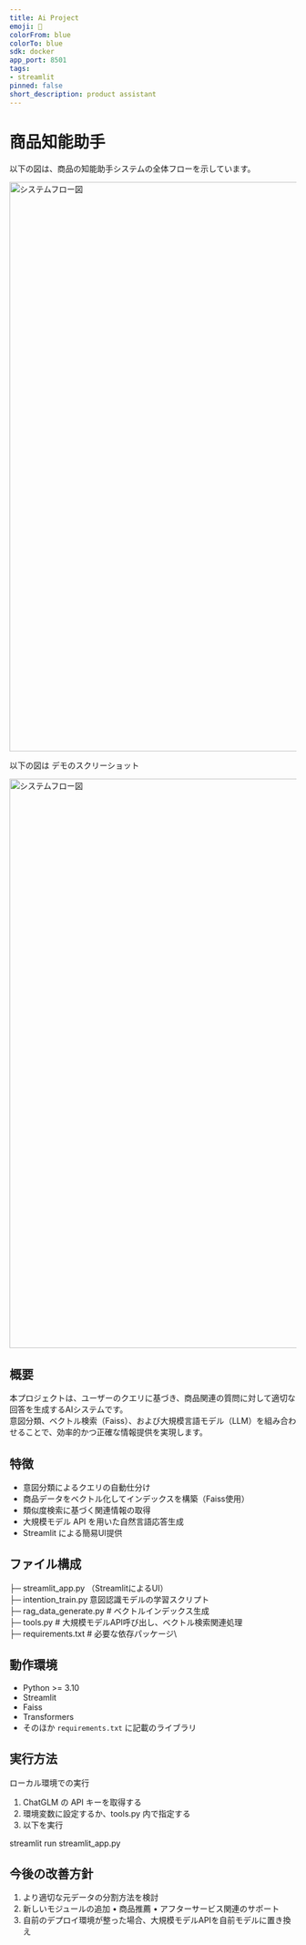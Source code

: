 ```yaml
---
title: Ai Project
emoji: 🚀
colorFrom: blue
colorTo: blue
sdk: docker
app_port: 8501
tags:
- streamlit
pinned: false
short_description: product assistant
---
```



# 商品知能助手

以下の図は、商品の知能助手システムの全体フローを示しています。  

<img src="flowchart.png" alt="システムフロー図" width="1000">

以下の図は デモのスクリーショット

<img src="demo.png" alt="システムフロー図" width="1000">

## 概要
本プロジェクトは、ユーザーのクエリに基づき、商品関連の質問に対して適切な回答を生成するAIシステムです。  
意図分類、ベクトル検索（Faiss）、および大規模言語モデル（LLM）を組み合わせることで、効率的かつ正確な情報提供を実現します。  

## 特徴
- 意図分類によるクエリの自動仕分け  
- 商品データをベクトル化してインデックスを構築（Faiss使用）  
- 類似度検索に基づく関連情報の取得  
- 大規模モデル API を用いた自然言語応答生成  
- Streamlit による簡易UI提供  

## ファイル構成

├─ streamlit_app.py （StreamlitによるUI）\
├─ intention_train.py 意図認識モデルの学習スクリプト\
├─ rag_data_generate.py    # ベクトルインデックス生成\
├─ tools.py                # 大規模モデルAPI呼び出し、ベクトル検索関連処理\
├─ requirements.txt        # 必要な依存パッケージ\
      

## 動作環境
- Python >= 3.10
- Streamlit
- Faiss
- Transformers
- そのほか `requirements.txt` に記載のライブラリ  


## 実行方法

ローカル環境での実行
1.	ChatGLM の API キーを取得する
2.	環境変数に設定するか、tools.py 内で指定する
3.	以下を実行

streamlit run streamlit_app.py



## 今後の改善方針

1.	より適切な元データの分割方法を検討
2.	新しいモジュールの追加
	•	商品推薦
	•	アフターサービス関連のサポート
3.	自前のデプロイ環境が整った場合、大規模モデルAPIを自前モデルに置き換え

